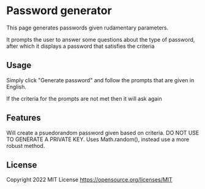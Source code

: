 # Password generator

This page generates passwords given rudamentary parameters. 

It prompts the user to answer some questions about the type of password, after which it displays a password that satisfies the criteria 

## Usage 

Simply click "Generate password" and follow the prompts that are given in English.

If the criteria for the prompts are not met then it will ask again

## Features

Will create a psuedorandom password given based on criteria. DO NOT USE TO GENERATE A PRIVATE KEY. Uses Math.random(), instead use a more robust method.

## License
Copyright 2022
MIT License 
https://opensource.org/licenses/MIT